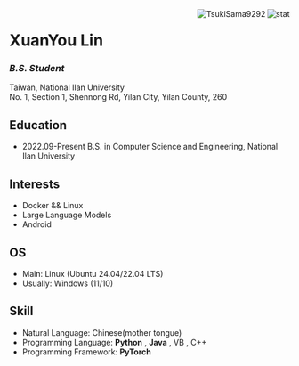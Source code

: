 <img align="right" src="https://github-readme-stats.vercel.app/api?username=TsukiSama9292&show_icons=true&theme=transparent&hide_title=true&hide_rank=true" alt="stat" />
<img align="right" src="https://komarev.com/ghpvc/?username=TsukiSama9292" alt="TsukiSama9292" />

# XuanYou Lin
### *B.S. Student*
Taiwan, National Ilan University  
No. 1, Section 1, Shennong Rd, Yilan City, Yilan County, 260
## Education
+ 2022.09-Present B.S. in Computer Science and Engineering, National Ilan University
## Interests
+ Docker && Linux
+ Large Language Models
+ Android
## OS
+ Main: Linux (Ubuntu 24.04/22.04 LTS)
+ Usually: Windows (11/10) 
## Skill
+ Natural Language: Chinese(mother tongue)
+ Programming Language: **Python** , **Java** , VB , C++
+ Programming Framework: **PyTorch**

